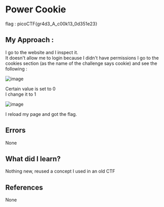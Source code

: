 # Power Cookie

flag :  picoCTF{gr4d3_A_c00k13_0d351e23}

## My Approach :

I go to the website and I inspect it.                         
It doesn't allow me to login because I didn't have permissions
I go to the cookies section (as the name of the challenge says cookie) and see the following :

![image](https://github.com/user-attachments/assets/8f9416b4-98a4-4f5e-a6ec-35d8a4d9ec2a)          

Certain value is set to 0                             
I change it to 1                          

![image](https://github.com/user-attachments/assets/4d4b40d0-04e0-4ec4-8765-4f9f6a4d480b)                               

I reload my page and got the flag.

## Errors
None

## What did I learn?
Nothing new, reused a concept I used in an old CTF

## References 
None
